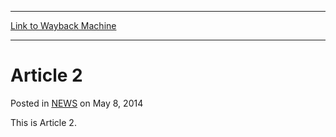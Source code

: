 
---
[Link to Wayback Machine](https://web.archive.org/web/20220127123924/https://magic.wizards.com/en/articles/archive/article-2-2014-05-08)

[_metadata_:description]:- "This is Article 2."
[_metadata_:generator]:- "Drupal 7 (http://drupal.org)"
[_metadata_:node]:- "164161"
[_metadata_:publish_date]:- "2014-05-08"
[_metadata_:source]:- "div-main-content"
[_metadata_:title]:- "Article 2"
[_metadata_:wayback_capture_timestamp]:- "2022-01-27 12:39:24"
[_metadata_:wayback_raw_url]:- "https://web.archive.org/web/20220127123924id_/https://magic.wizards.com/en/articles/archive/article-2-2014-05-08"
[_metadata_:wayback_url]:- "https://magic.wizards.com/en/articles/archive/article-2-2014-05-08"
---


Article 2
=========



 Posted in [NEWS](/en/articles)
 on May 8, 2014 










This is Article 2.







